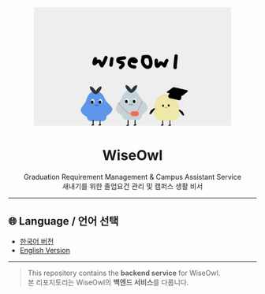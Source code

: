 <p align="center">
  <img src="assets/wiseowl-logo.png" alt="WiseOwl Logo" width="400"/>
</p>
<h1 align="center">WiseOwl </h1>
<p align="center">
  Graduation Requirement Management & Campus Assistant Service  
  <br/>
  새내기를 위한 졸업요건 관리 및 캠퍼스 생활 비서
</p>

---

## 🌐 Language / 언어 선택

- [한국어 버전](docs/README.ko.md)
- [English Version](docs/README.en.md)

---

>  This repository contains the **backend service** for WiseOwl.  
> 본 리포지토리는 WiseOwl의 **백엔드 서비스**를 다룹니다.
